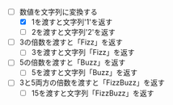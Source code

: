 - [ ] 数値を文字列に変換する
  - [x] 1を渡すと文字列'1'を返す
  - [ ] 2を渡すと文字列'2'を返す
- [ ] 3の倍数を渡すと「Fizz」を返す
  - [ ] 3を渡すと文字列「Fizz」を返す
- [ ] 5の倍数を渡すと「Buzz」を返す
  - [ ] 5を渡すと文字列「Buzz」を返す
- [ ] 3と5両方の倍数を渡すと「FizzBuzz」を返す
  - [ ] 15を渡すと文字列「FizzBuzz」を返す
